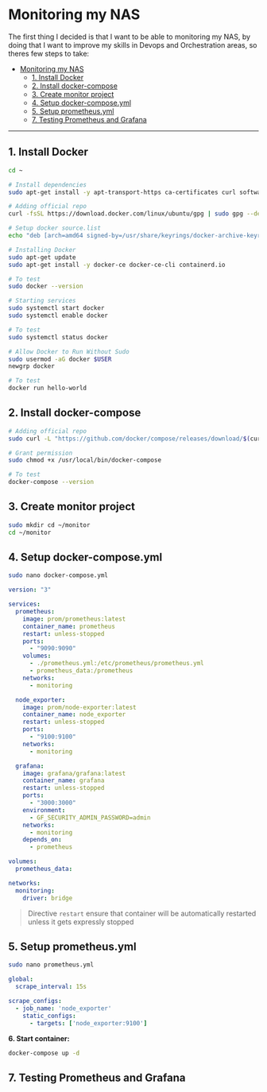# Monitoring my NAS

The first thing I decided is that I want to be able to monitoring my NAS, by doing that I want to improve my skills in Devops and Orchestration areas, so theres few steps to take:

- [Monitoring my NAS](#monitoring-my-nas)
  - [1. Install Docker](#1-install-docker)
  - [2. Install docker-compose](#2-install-docker-compose)
  - [3. Create monitor project](#3-create-monitor-project)
  - [4. Setup docker-compose.yml](#4-setup-docker-composeyml)
  - [5. Setup prometheus.yml](#5-setup-prometheusyml)
  - [7. Testing Prometheus and Grafana](#7-testing-prometheus-and-grafana)

---

## 1. Install Docker

```sh
cd ~

# Install dependencies
sudo apt-get install -y apt-transport-https ca-certificates curl software-properties-common

# Adding official repo
curl -fsSL https://download.docker.com/linux/ubuntu/gpg | sudo gpg --dearmor -o /usr/share/keyrings/docker-archive-keyring.gpg

# Setup docker source.list
echo "deb [arch=amd64 signed-by=/usr/share/keyrings/docker-archive-keyring.gpg] https://download.docker.com/linux/ubuntu $(lsb_release -cs) stable" | sudo tee /etc/apt/sources.list.d/docker.list > /dev/null

# Installing Docker
sudo apt-get update
sudo apt-get install -y docker-ce docker-ce-cli containerd.io

# To test
sudo docker --version

# Starting services
sudo systemctl start docker
sudo systemctl enable docker

# To test
sudo systemctl status docker

# Allow Docker to Run Without Sudo
sudo usermod -aG docker $USER
newgrp docker

# To test
docker run hello-world
```

## 2. Install docker-compose

```sh
# Adding official repo
sudo curl -L "https://github.com/docker/compose/releases/download/$(curl -s https://api.github.com/repos/docker/compose/releases/latest | jq -r .tag_name)/docker-compose-$(uname -s)-$(uname -m)" -o /usr/local/bin/docker-compose

# Grant permission
sudo chmod +x /usr/local/bin/docker-compose

# To test
docker-compose --version
```

## 3. Create monitor project

```sh
sudo mkdir cd ~/monitor
cd ~/monitor
```

## 4. Setup docker-compose.yml

```sh
sudo nano docker-compose.yml
```

```yml
version: "3"

services:
  prometheus:
    image: prom/prometheus:latest
    container_name: prometheus
    restart: unless-stopped
    ports:
      - "9090:9090"
    volumes:
      - ./prometheus.yml:/etc/prometheus/prometheus.yml
      - prometheus_data:/prometheus
    networks:
      - monitoring

  node_exporter:
    image: prom/node-exporter:latest
    container_name: node_exporter
    restart: unless-stopped
    ports:
      - "9100:9100"
    networks:
      - monitoring

  grafana:
    image: grafana/grafana:latest
    container_name: grafana
    restart: unless-stopped 
    ports:
      - "3000:3000"
    environment:
      - GF_SECURITY_ADMIN_PASSWORD=admin
    networks:
      - monitoring
    depends_on:
      - prometheus

volumes:
  prometheus_data:

networks:
  monitoring:
    driver: bridge
```

> Directive `restart` ensure that container will be automatically restarted unless it gets expressly stopped

## 5. Setup prometheus.yml

```sh
sudo nano prometheus.yml
```

```yml
global:
  scrape_interval: 15s

scrape_configs:
  - job_name: 'node_exporter'
    static_configs:
      - targets: ['node_exporter:9100']
```

**6. Start container:**

```sh
docker-compose up -d
```

## 7. Testing Prometheus and Grafana
